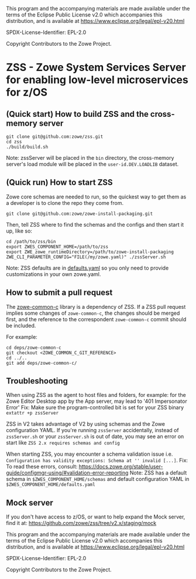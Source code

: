 This program and the accompanying materials are
made available under the terms of the Eclipse Public License v2.0 which accompanies
this distribution, and is available at https://www.eclipse.org/legal/epl-v20.html

SPDX-License-Identifier: EPL-2.0

Copyright Contributors to the Zowe Project.

# ZSS - Zowe System Services Server for enabling low-level microservices for z/OS

## (Quick start) How to build ZSS and the cross-memory server

```
git clone git@github.com:zowe/zss.git
cd zss
./build/build.sh
``` 

Note: zssServer will be placed in the `bin` directory, the cross-memory server's load module will be placed 
in the `user-id.DEV.LOADLIB` dataset.

## (Quick run) How to start ZSS

Zowe core schemas are needed to run, so the quickest way to get them as a developer is to clone the repo they come from.

```
git clone git@github.com:zowe/zowe-install-packaging.git
```
Then, tell ZSS where to find the schemas and the configs and then start it up, like so:
```
cd /path/to/zss/bin
export ZWES_COMPONENT_HOME=/path/to/zss
export ZWE_zowe_runtimeDirectory=/path/to/zowe-install-packaging
ZWE_CLI_PARAMETER_CONFIG="FILE(/my/zowe.yaml)" ./zssServer.sh
```

Note: ZSS defaults are in [defaults.yaml](https://github.com/zowe/zss/blob/v2.x/staging/defaults.yaml) so you only need to provide customizations in your own zowe.yaml.

## How to submit a pull request

The [zowe-common-c](https://github.com/zowe/zowe-common-c) library is a dependency of ZSS.
If a ZSS pull request implies some changes of `zowe-common-c`, the changes should be merged
first, and the reference to the correspondent `zowe-common-c` commit should be included.  

For example:

```
cd deps/zowe-common-c
git checkout <ZOWE_COMMON_C_GIT_REFERENCE>
cd ../..
git add deps/zowe-common-c/
```  

## Troubleshooting

When using ZSS as the agent to host files and folders, for example: for the Zowe Editor Desktop app by the App server, may lead to '401 Impersonator Error'
Fix: Make sure the program-controlled bit is set for your ZSS binary `extattr +p zssServer`

ZSS in V2 takes advantage of V2 by using schemas and the Zowe configuration YAML. If you're running `zssServer` accidentally, instead of `zssServer.sh` or your `zssServer.sh` is out of date, you may see an error on start like `ZSS 2.x requires schemas and config`

When starting ZSS, you may encounter a schema validation issue i.e. `Configuration has validity exceptions: Schema at '' invalid [...]`. 
Fix: To read these errors, consult: https://docs.zowe.org/stable/user-guide/configmgr-using/#validation-error-reporting
Note: ZSS has a default schema in `$ZWES_COMPONENT_HOME/schemas` and default configuration YAML in `$ZWES_COMPONENT_HOME/defaults.yaml`

## Mock server

If you don't have access to z/OS, or want to help expand the Mock server, find it at: https://github.com/zowe/zss/tree/v2.x/staging/mock

This program and the accompanying materials are
made available under the terms of the Eclipse Public License v2.0 which accompanies
this distribution, and is available at https://www.eclipse.org/legal/epl-v20.html

SPDX-License-Identifier: EPL-2.0

Copyright Contributors to the Zowe Project.

